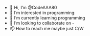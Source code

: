 - 👋 Hi, I’m @CodeAAA80
- 👀 I’m interested in programming
- 🌱 I’m currently learning programming 
- 💞️ I’m looking to collaborate on -
- 📫 How to reach me maybe just C/W

<!---
CodeAAA80/CodeAAA80 is a ✨ special ✨ repository because its `README.md` (this file) appears on your GitHub profile.
You can click the Preview link to take a look at your changes.
--->
